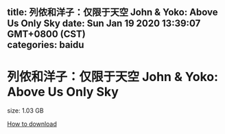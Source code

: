 
title: 列侬和洋子：仅限于天空 John & Yoko: Above Us Only Sky
date: Sun Jan 19 2020 13:39:07 GMT+0800 (CST)    
categories: baidu
---

# 列侬和洋子：仅限于天空 John & Yoko: Above Us Only Sky
size: 1.03 GB
 
 

[How to download](https://bpcam.bemobtrk.com/go/2ceec3aa-1ca2-46d6-b9ff-aaa5c184517c?jno=1628)